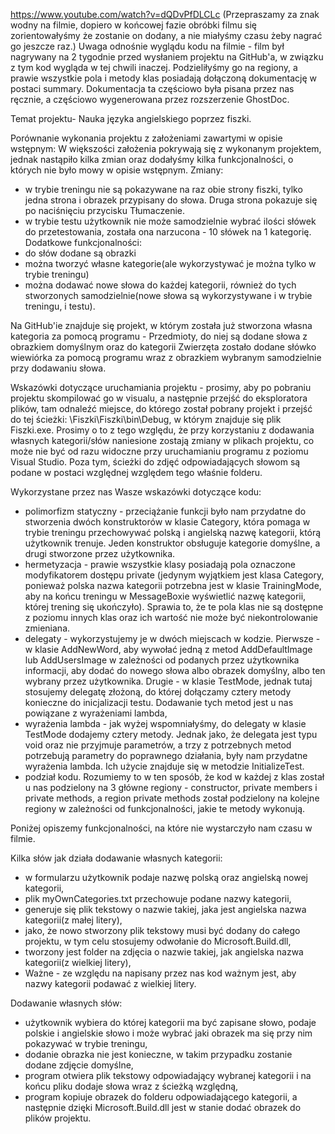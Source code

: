 https://www.youtube.com/watch?v=dQDvPfDLCLc
(Przepraszamy za znak wodny na filmie, dopiero w końcowej fazie obróbki filmu się zorientowałyśmy że zostanie on dodany, a nie miałyśmy
czasu żeby nagrać go jeszcze raz.)
Uwaga odnośnie wyglądu kodu na filmie - film był nagrywany na 2 tygodnie przed wysłaniem projektu na GitHub'a, w związku z tym kod 
wygląda w tej chwili inaczej. Podzieliłyśmy go na regiony, a prawie wszystkie pola i metody klas posiadają dołączoną dokumentację w postaci 
summary. Dokumentacja ta częściowo była pisana przez nas ręcznie, a częściowo wygenerowana przez rozszerzenie GhostDoc.

Temat projektu- Nauka języka angielskiego poprzez fiszki.

Porównanie wykonania projektu z założeniami zawartymi w opisie wstępnym:
W większości założenia pokrywają się z wykonanym projektem, jednak nastąpiło kilka zmian oraz dodałyśmy kilka funkcjonalności, o których 
nie było mowy w opisie wstępnym.
Zmiany:
 - w trybie treningu nie są pokazywane na raz obie strony fiszki, tylko jedna strona i obrazek przypisany do słowa. Druga strona pokazuje
 się po naciśnięciu przycisku Tłumaczenie.
 - w trybie testu użytkownik nie może samodzielnie wybrać ilości słówek do przetestowania, została ona narzucona - 10 słówek na 1 kategorię.
Dodatkowe funkcjonalności:
 - do słów dodane są obrazki
 - można tworzyć własne kategorie(ale wykorzystywać je można tylko w trybie treningu)
 - można dodawać nowe słowa do każdej kategorii, również do tych stworzonych samodzielnie(nowe słowa są wykorzystywane i w trybie
 treningu, i testu).
 
Na GitHub'ie znajduje się projekt, w którym została już stworzona własna kategoria za pomocą programu - Przedmioty, do niej są dodane
słowa z obrazkiem domyślnym oraz do kategorii Zwierzęta zostało dodane słówko wiewiórka za pomocą programu wraz z obrazkiem wybranym 
samodzielnie przy dodawaniu słowa.
 
Wskazówki dotyczące uruchamiania projektu - prosimy, aby po pobraniu projektu skompilować go w visualu, a następnie przejść do eksploratora
plików, tam odnaleźć miejsce, do którego został pobrany projekt i przejść do tej ścieżki: \Fiszki\Fiszki\bin\Debug\, w którym znajduje się 
plik Fiszki.exe. Prosimy o to z tego względu, że przy korzystaniu z dodawania własnych kategorii/słów naniesione zostają zmiany w plikach
projektu, co może nie być od razu widoczne przy uruchamianiu programu z poziomu Visual Studio. Poza tym, ścieżki do zdjęć odpowiadających 
słowom są podane w postaci względnej względem tego właśnie folderu.

Wykorzystane przez nas Wasze wskazówki dotyczące kodu:
 - polimorfizm statyczny - przeciążanie funkcji było nam przydatne do stworzenia dwóch konstruktorów w klasie Category, która pomaga 
w trybie treningu przechowywać polską i angielską nazwę kategorii, którą użytkownik trenuje. Jeden konstruktor obsługuje kategorie 
domyślne, a drugi stworzone przez użytkownika.
 - hermetyzacja - prawie wszystkie klasy posiadają pola oznaczone modyfikatorem dostępu private (jedynym wyjątkiem jest klasa Category,
ponieważ polska nazwa kategorii potrzebna jest w klasie TrainingMode, aby na końcu treningu w MessageBoxie wyświetlić nazwę kategorii, 
której trening się ukończyło). Sprawia to, że te pola klas nie są dostępne z poziomu innych klas oraz ich wartość nie może być
niekontrolowanie zmieniana.
 - delegaty - wykorzystujemy je w dwóch miejscach w kodzie. Pierwsze - w klasie AddNewWord, aby wywołać jedną z metod AddDefaultImage 
lub AddUsersImage w zależności od podanych przez użytkownika informacji, aby dodać do nowego słowa albo obrazek domyślny,
albo ten wybrany przez użytkownika. Drugie - w klasie TestMode, jednak tutaj stosujemy delegatę złożoną, do której dołączamy cztery
metody konieczne do inicjalizacji testu. Dodawanie tych metod jest u nas powiązane z wyrażeniami lambda,
 - wyrażenia lambda - jak wyżej wspomniałyśmy, do delegaty w klasie TestMode dodajemy cztery metody. Jednak jako, że delegata jest typu
void oraz nie przyjmuje parametrów, a trzy z potrzebnych metod potrzebują parametry do poprawnego działania, były nam przydatne wyrażenia
lambda. Ich użycie znajduje się w metodzie InitializeTest.
 - podział kodu. Rozumiemy to w ten sposób, że kod w każdej z klas został u nas podzielony na 3 główne regiony - constructor, private
members i private methods, a region private methods został podzielony na kolejne regiony w zależności od funkcjonalności, jakie te metody
wykonują.

Poniżej opiszemy funkcjonalności, na które nie wystarczyło nam czasu w filmie.
 
Kilka słów jak działa dodawanie własnych kategorii:
 - w formularzu użytkownik podaje nazwę polską oraz angielską nowej kategorii,
 - plik myOwnCategories.txt przechowuje podane nazwy kategorii,
 - generuje się plik tekstowy o nazwie takiej, jaka jest angielska nazwa kategorii(z małej litery),
 - jako, że nowo stworzony plik tekstowy musi być dodany do całego projektu, w tym celu stosujemy odwołanie do Microsoft.Build.dll,
 - tworzony jest folder na zdjęcia o nazwie takiej, jak angielska nazwa kategorii(z wielkiej litery),
 - Ważne - ze względu na napisany przez nas kod ważnym jest, aby nazwy kategorii podawać z wielkiej litery.
 
Dodawanie własnych słów:
 - użytkownik wybiera do której kategorii ma być zapisane słowo, podaje polskie i angielskie słowo i może wybrać jaki obrazek ma się przy 
nim pokazywać w trybie treningu,
 - dodanie obrazka nie jest konieczne, w takim przypadku zostanie dodane zdjęcie domyślne,
 - program otwiera plik tekstowy odpowiadający wybranej kategorii i na końcu pliku dodaje słowa wraz z ścieżką względną,
 - program kopiuje obrazek do folderu odpowiadającego kategorii, a następnie dzięki Microsoft.Build.dll jest w stanie dodać obrazek 
 do plików projektu.
